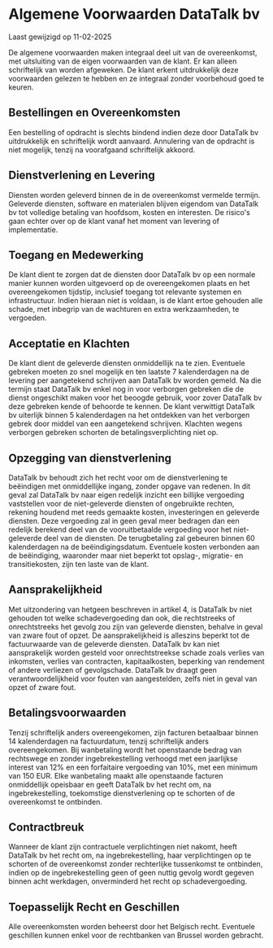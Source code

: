 # Algemene Voorwaarden DataTalk bv

Laast gewijzigd op 11-02-2025

De algemene voorwaarden maken integraal deel uit van de overeenkomst, met uitsluiting van de eigen voorwaarden van de klant. Er kan alleen schriftelijk van worden afgeweken. De klant erkent uitdrukkelijk deze voorwaarden gelezen te hebben en ze integraal zonder voorbehoud goed te keuren.

## Bestellingen en Overeenkomsten
Een bestelling of opdracht is slechts bindend indien deze door DataTalk bv uitdrukkelijk en schriftelijk wordt aanvaard. Annulering van de opdracht is niet mogelijk, tenzij na voorafgaand schriftelijk akkoord.

## Dienstverlening en Levering
Diensten worden geleverd binnen de in de overeenkomst vermelde termijn. Geleverde diensten, software en materialen blijven eigendom van DataTalk bv tot volledige betaling van hoofdsom, kosten en interesten. De risico's gaan echter over op de klant vanaf het moment van levering of implementatie.

## Toegang en Medewerking
De klant dient te zorgen dat de diensten door DataTalk bv op een normale manier kunnen worden uitgevoerd op de overeengekomen plaats en het overeengekomen tijdstip, inclusief toegang tot relevante systemen en infrastructuur. Indien hieraan niet is voldaan, is de klant ertoe gehouden alle schade, met inbegrip van de wachturen en extra werkzaamheden, te vergoeden.

## Acceptatie en Klachten
De klant dient de geleverde diensten onmiddellijk na te zien. Eventuele gebreken moeten zo snel mogelijk en ten laatste 7 kalenderdagen na de levering per aangetekend schrijven aan DataTalk bv worden gemeld. Na die termijn staat DataTalk bv enkel nog in voor verborgen gebreken die de dienst ongeschikt maken voor het beoogde gebruik, voor zover DataTalk bv deze gebreken kende of behoorde te kennen. De klant verwittigt DataTalk bv uiterlijk binnen 5 kalenderdagen na het ontdekken van het verborgen gebrek door middel van een aangetekend schrijven. Klachten wegens verborgen gebreken schorten de betalingsverplichting niet op.

## Opzegging van dienstverlening
DataTalk bv behoudt zich het recht voor om de dienstverlening te beëindigen met onmiddellijke ingang, zonder opgave van redenen. In dit geval zal DataTalk bv naar eigen redelijk inzicht een billijke vergoeding vaststellen voor de niet-geleverde diensten of ongebruikte rechten, rekening houdend met reeds gemaakte kosten, investeringen en geleverde diensten. Deze vergoeding zal in geen geval meer bedragen dan een redelijk berekend deel van de vooruitbetaalde vergoeding voor het niet-geleverde deel van de diensten. De terugbetaling zal gebeuren binnen 60 kalenderdagen na de beëindigingsdatum. Eventuele kosten verbonden aan de beëindiging, waaronder maar niet beperkt tot opslag-, migratie- en transitiekosten, zijn ten laste van de klant.

## Aansprakelijkheid
Met uitzondering van hetgeen beschreven in artikel 4, is DataTalk bv niet gehouden tot welke schadevergoeding dan ook, die rechtstreeks of onrechtstreeks het gevolg zou zijn van geleverde diensten, behalve in geval van zware fout of opzet. De aansprakelijkheid is alleszins beperkt tot de factuurwaarde van de geleverde diensten. DataTalk bv kan niet aansprakelijk worden gesteld voor onrechtstreekse schade zoals verlies van inkomsten, verlies van contracten, kapitaalkosten, beperking van rendement of andere verliezen of gevolgschade. DataTalk bv draagt geen verantwoordelijkheid voor fouten van aangestelden, zelfs niet in geval van opzet of zware fout.

## Betalingsvoorwaarden
Tenzij schriftelijk anders overeengekomen, zijn facturen betaalbaar binnen 14 kalenderdagen na factuurdatum, tenzij schriftelijk anders overeengekomen. Bij wanbetaling wordt het openstaande bedrag van rechtswege en zonder ingebrekestelling verhoogd met een jaarlijkse interest van 12% en een forfaitaire vergoeding van 10%, met een minimum van 150 EUR. Elke wanbetaling maakt alle openstaande facturen onmiddellijk opeisbaar en geeft DataTalk bv het recht om, na ingebrekestelling, toekomstige dienstverlening op te schorten of de overeenkomst te ontbinden.

## Contractbreuk
Wanneer de klant zijn contractuele verplichtingen niet nakomt, heeft DataTalk bv het recht om, na ingebrekestelling, haar verplichtingen op te schorten of de overeenkomst zonder rechterlijke tussenkomst te ontbinden, indien op de ingebrekestelling geen of geen nuttig gevolg wordt gegeven binnen acht werkdagen, onverminderd het recht op schadevergoeding.

## Toepasselijk Recht en Geschillen
Alle overeenkomsten worden beheerst door het Belgisch recht. Eventuele geschillen kunnen enkel voor de rechtbanken van Brussel worden gebracht.